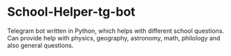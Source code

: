 # School-Helper-tg-bot
Telegram bot written in Python, which helps with different school questions. Can provide help with physics, geography, astronomy, math, philology and also general questions.
